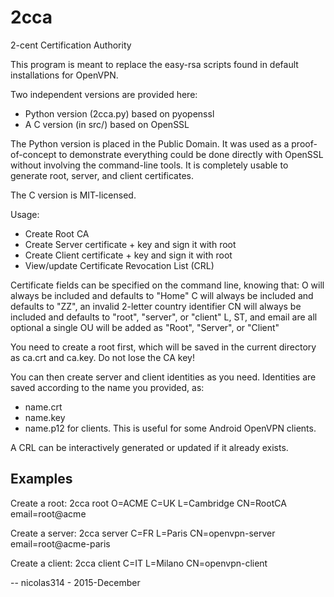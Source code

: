 # 2cca
2-cent Certification Authority

This program is meant to replace the easy-rsa scripts found in default
installations for OpenVPN.

Two independent versions are provided here:
- Python version (2cca.py) based on pyopenssl
- A C version (in src/) based on OpenSSL

The Python version is placed in the Public Domain. It was used as a
proof-of-concept to demonstrate everything could be done directly with
OpenSSL without involving the command-line tools. It is completely usable
to generate root, server, and client certificates.

The C version is MIT-licensed.

Usage:

- Create Root CA
- Create Server certificate + key and sign it with root
- Create Client certificate + key and sign it with root
- View/update Certificate Revocation List (CRL)

Certificate fields can be specified on the command line, knowing that:
O  will always be included and defaults to "Home"
C  will always be included and defaults to "ZZ", an invalid 2-letter
country identifier
CN will always be included and defaults to "root", "server", or "client"
L, ST, and email are all optional
a single OU will be added as "Root", "Server", or "Client"

You need to create a root first, which will be saved in the current
directory as ca.crt and ca.key. Do not lose the CA key!

You can then create server and client identities as you need.
Identities are saved according to the name you provided, as:
- name.crt
- name.key
- name.p12 for clients. This is useful for some Android OpenVPN clients.

A CRL can be interactively generated or updated if it already exists.

Examples
--------

Create a root:
2cca root O=ACME C=UK L=Cambridge CN=RootCA email=root@acme

Create a server:
2cca server C=FR L=Paris CN=openvpn-server email=root@acme-paris

Create a client:
2cca client C=IT L=Milano CN=openvpn-client

-- nicolas314 - 2015-December

